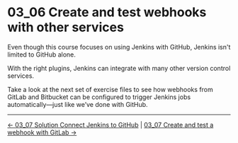 # 03_06 Create and test webhooks with other services

Even though this course focuses on using Jenkins with GitHub, Jenkins isn't limited to GitHub alone.

With the right plugins, Jenkins can integrate with many other version control services.

Take a look at the next set of exercise files to see how webhooks from GitLab and Bitbucket can be configured to trigger Jenkins jobs automatically—just like we’ve done with GitHub.

<!-- FooterStart -->
---
[← 03_07 Solution Connect Jenkins to GitHub](../03_05_solution_connect_jenkins_to_github/README.md) | [03_07 Create and test a webhook with GitLab →](../03_07_create_a_webhook_with_gitlab/README.md)
<!-- FooterEnd -->
